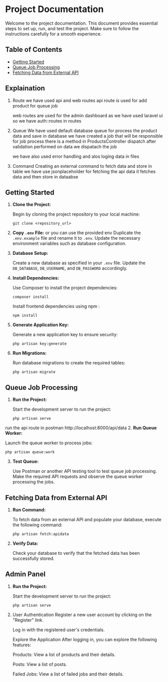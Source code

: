 # Project Documentation

Welcome to the project documentation. This document provides essential steps to set up, run, and test the project. Make sure to follow the instructions carefully for a smooth experience.

## Table of Contents
- [Getting Started](#getting-started)
- [Queue Job Processing](#queue-job-processing)
- [Fetching Data from External API](#fetching-data-from-external-api)


## Explaination 
1. Route
    we have used api and web routes
    api route is used for add product for queue job 

    web routes are used for the admin dashboard
    as we have used laravel ui so we have auth::routes in routes

2. Queue
    We have used default database queue for process the product data and save in database
    we have created a job that will be responsible for job process
    there is a method in ProductsController dispatch after validation performed on data we dispatach the job

    we have also used error handling and alos loging data in files

3. Command
   Creating an external command to fetch data and store in table we have use jsonplaceholder for fetching the api data
   it fetches data and then store in dataabse 

## Getting Started

1. **Clone the Project:**

   Begin by cloning the project repository to your local machine:
   ```
   git clone <repository_url>
   ```

2. **Copy `.env` File:**
    or you can use the provided env
   Duplicate the `.env.example` file and rename it to `.env`. Update the necessary environment variables such as database configuration.

3. **Database Setup:**

   Create a new database as specified in your `.env` file. Update the `DB_DATABASE`, `DB_USERNAME`, and `DB_PASSWORD` accordingly.

4. **Install Dependencies:**

   Use Composer to install the project dependencies:
   ```
   composer install
   ```
   Install frontend dependencies using npm :
    ```
   npm install
   ```

5. **Generate Application Key:**

   Generate a new application key to ensure security:
   ```
   php artisan key:generate
   ```

6. **Run Migrations:**

   Run database migrations to create the required tables:
   ```
   php artisan migrate
   ```

## Queue Job Processing

1. **Run the Project:**

   Start the development server to run the project:
   ```
   php artisan serve
   ```
  run the api route in postman 
  http://localhost:8000/api/data
2. **Run Queue Worker:**

   Launch the queue worker to process jobs:
   ```
   php artisan queue:work
   ```

3. **Test Queue:**

   Use Postman or another API testing tool to test queue job processing. Make the required API requests and observe the queue worker processing the jobs.

## Fetching Data from External API

1. **Run Command:**

   To fetch data from an external API and populate your database, execute the following command:
   ```
   php artisan fetch:apidata
   ```

2. **Verify Data:**

   Check your database to verify that the fetched data has been successfully stored.

## Admin Panel
1. **Run the Project:**

   Start the development server to run the project:
   ```
   php artisan serve
   ```
2. User Authentication
    Register a new user account by clicking on the "Register" link.

    Log in with the registered user's credentials.

    Explore the Application
    After logging in, you can explore the following features:

    Products: View a list of products and their details.

    Posts: View a list of posts.

    Failed Jobs: View a list of failed jobs and their details.

